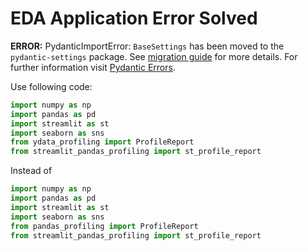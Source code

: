 # EDA Application Error Solved

**ERROR:**
PydanticImportError: `BaseSettings` has been moved to the `pydantic-settings` package. See [migration guide](https://docs.pydantic.dev/2.5/migration/#basesettings-has-moved-to-pydantic-settings) for more details. For further information visit [Pydantic Errors](https://errors.pydantic.dev/2.5/u/import-error).

Use following code:
```python
import numpy as np  
import pandas as pd  
import streamlit as st  
import seaborn as sns  
from ydata_profiling import ProfileReport  
from streamlit_pandas_profiling import st_profile_report
```

Instead of 
```python
import numpy as np  
import pandas as pd  
import streamlit as st  
import seaborn as sns  
from pandas_profiling import ProfileReport  
from streamlit_pandas_profiling import st_profile_report
```

